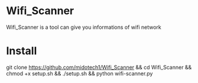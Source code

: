 # Wifi_Scanner
Wifi_Scanner is a tool can give you informations of wifi network 
# Install  
git clone https://github.com/midotech1/Wifi_Scanner && cd Wifi_Scanner && chmod +x setup.sh && ./setup.sh && python wifi-scanner.py
